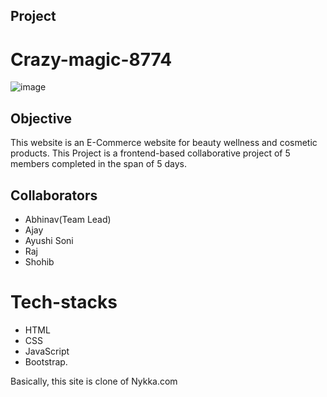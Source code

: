 ## Project

# Crazy-magic-8774 

![image](https://user-images.githubusercontent.com/112810259/233780564-52a77fe7-4064-4b3d-a1e2-1e170cb474f8.png)

## Objective
This website is an E-Commerce website for beauty wellness and cosmetic products. 
This Project is a frontend-based collaborative project of 5 members completed in the span of 5 days.
## Collaborators
- Abhinav(Team Lead)
- Ajay
- Ayushi Soni
- Raj
- Shohib
# Tech-stacks
-  HTML
-  CSS
-  JavaScript
-  Bootstrap. 

Basically, this site is clone of Nykka.com 


